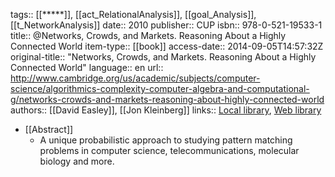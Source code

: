 tags:: [[*****]], [[act_RelationalAnalysis]], [[goal_Analysis]], [[t_NetworkAnalysis]]
date:: 2010
publisher:: CUP
isbn:: 978-0-521-19533-1
title:: @Networks, Crowds, and Markets. Reasoning About a Highly Connected World
item-type:: [[book]]
access-date:: 2014-09-05T14:57:32Z
original-title:: "Networks, Crowds, and Markets. Reasoning About a Highly Connected World"
language:: en
url:: http://www.cambridge.org/us/academic/subjects/computer-science/algorithmics-complexity-computer-algebra-and-computational-g/networks-crowds-and-markets-reasoning-about-highly-connected-world
authors:: [[David Easley]], [[Jon Kleinberg]]
links:: [Local library](zotero://select/groups/2386895/items/DGBEXGAI), [Web library](https://www.zotero.org/groups/2386895/items/DGBEXGAI)

- [[Abstract]]
	- A unique probabilistic approach to studying pattern matching problems in computer science, telecommunications, molecular biology and more.